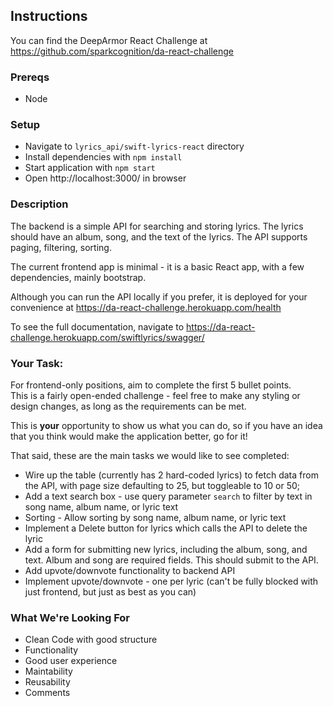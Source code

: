 

## Instructions
You can find the DeepArmor React Challenge at https://github.com/sparkcognition/da-react-challenge

### Prereqs
- Node

### Setup
- Navigate to `lyrics_api/swift-lyrics-react` directory
- Install dependencies with  `npm install`
- Start application with `npm start`
- Open http://localhost:3000/ in browser

### Description
The backend is a simple API for searching and storing lyrics.  The lyrics should have an album, song, and the text of the lyrics. The API supports paging, filtering, sorting.

The current frontend app is minimal - it is a basic React app, with a few dependencies, mainly bootstrap.

Although you can run the API locally if you prefer, it is deployed for your convenience at https://da-react-challenge.herokuapp.com/health

To see the full documentation, navigate to https://da-react-challenge.herokuapp.com/swiftlyrics/swagger/

### Your Task:
For frontend-only positions, aim to complete the first 5 bullet points.  
This is a fairly open-ended challenge - feel free to make any styling or design changes, as long as the requirements can be met.  

This is **your** opportunity to show us what you can do, so if you have an idea that you think would make the application better, go for it!

That said, these are the main tasks we would like to see completed:

   - Wire up the table (currently has 2 hard-coded lyrics) to fetch data from the API, with page size defaulting to 25, but toggleable to 10 or 50;
   - Add a text search box - use query parameter `search` to filter by text in song name, album name, or lyric text
   - Sorting - Allow sorting by song name, album name, or lyric text
   - Implement a Delete button for lyrics which calls the API to delete the lyric
   - Add a form for submitting new lyrics, including the album, song, and text. Album and song are required fields.  This should submit to the API. 
   - Add upvote/downvote functionality to backend API 
   - Implement upvote/downvote - one per lyric (can't be fully blocked with just frontend, but just as best as you can)
	

### What We're Looking For
   - Clean Code with good structure
   - Functionality
   - Good user experience
   - Maintability
   - Reusability
   - Comments
   
